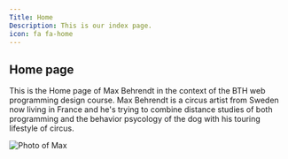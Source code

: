 ```yaml
---
Title: Home
Description: This is our index page.
icon: fa fa-home
---
```


Home page
-----------------

This is the Home page of Max Behrendt in the context of the BTH web programming design course.
Max Behrendt is a circus artist from Sweden now living in France and he's trying to combine distance studies of both programming and the behavior psycology of the dog with his touring lifestyle of circus.

![Photo of Max](image/midsommar.jpg)
